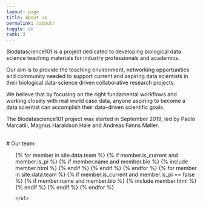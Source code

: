 ```yaml
---
layout: page
title: About us
permalink: /about/
toggle: on
rank: 3
---
```


<!--
<div style="margin-bottom: 2em;">
    <img src="{{ 'team/team_paolo.jpg' | prepend: site.images_dir | prepend: site.baseurl }}" />
</div>
-->

Biodatascience101 is a project dedicated to developing biological data science teaching materials for industry professionals and academics.

Our aim is to provide the teaching environment, networking opportunities and community needed to support current and aspiring data scientists in their biological data-science driven collaborative research projects.

We believe that by focusing on the right fundamental workflows and working closely with real world case data, anyone aspiring to become a data scientist can accomplish their data-driven scientific goals. 

The Biodatascience101 project was started in September 2019, led by Paolo Marcatili, Magnus Haraldson Høie and Andreas Fønns Møller. 

<br />
# Our team:
<div class="lab-wrapper">
    <ul class="lab-list">
    <!-- Current PIs -->
    {% for member in site.data.team %}
        {% if member.is_current and member.is_pi %}
            {% if member.name and member.bio %}
                {% include member.html %}
            {% endif %}
        {% endif %}
    {% endfor %}
    <!-- Current non-PIs -->
    {% for member in site.data.team %}
        {% if member.is_current and member.is_pi == false %}
            {% if member.name and member.bio %}
                {% include member.html %}
            {% endif %}
        {% endif %}
    {% endfor %}


    </ul>
</div>
